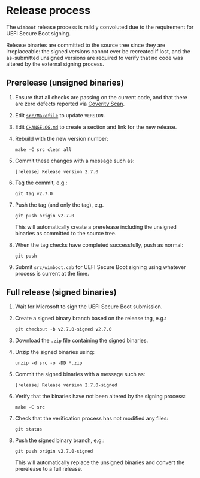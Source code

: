 Release process
===============

The `wimboot` release process is mildly convoluted due to the
requirement for UEFI Secure Boot signing.

Release binaries are committed to the source tree since they are
irreplaceable: the signed versions cannot ever be recreated if lost,
and the as-submitted unsigned versions are required to verify that no
code was altered by the external signing process.

Prerelease (unsigned binaries)
------------------------------

1. Ensure that all checks are passing on the current code, and that
   there are zero defects reported via [Coverity
   Scan](https://scan.coverity.com/projects/ipxe-wimboot).

1. Edit [`src/Makefile`](src/Makefile) to update `VERSION`.

2. Edit [`CHANGELOG.md`](CHANGELOG.md) to create a section and link
   for the new release.

3. Rebuild with the new version number:
   ```
   make -C src clean all
   ```

4. Commit these changes with a message such as:
   ```
   [release] Release version 2.7.0
   ```

5. Tag the commit, e.g.:
   ```
   git tag v2.7.0
   ```

6. Push the tag (and only the tag), e.g.
   ```
   git push origin v2.7.0
   ```
   This will automatically create a prerelease including the unsigned
   binaries as committed to the source tree.

7. When the tag checks have completed successfully, push as normal:
   ```
   git push
   ```

8. Submit `src/wimboot.cab` for UEFI Secure Boot signing using
   whatever process is current at the time.

Full release (signed binaries)
------------------------------

1. Wait for Microsoft to sign the UEFI Secure Boot submission.

2. Create a signed binary branch based on the release tag, e.g.:
   ```
   git checkout -b v2.7.0-signed v2.7.0
   ```

3. Download the `.zip` file containing the signed binaries.

4. Unzip the signed binaries using:
   ```
   unzip -d src -o -DD *.zip
   ```

5. Commit the signed binaries with a message such as:
   ```
   [release] Release version 2.7.0-signed
   ```

6. Verify that the binaries have not been altered by the signing
   process:
   ```
   make -C src
   ```

7. Check that the verification process has not modified any files:
   ```
   git status
   ```

8. Push the signed binary branch, e.g.:
   ```
   git push origin v2.7.0-signed
   ```
   This will automatically replace the unsigned binaries and convert
   the prerelease to a full release.
